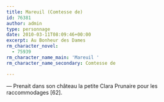 ```yaml
---
title: Mareuil (Comtesse de)
id: 76381
author: admin
type: personnage
date: 2010-03-11T08:09:46+00:00
excerpt: Au Bonheur des Dames
rm_character_novel:
  - 75939
rm_character_name_main: 'Mareuil '
rm_character_name_secondary: Comtesse de

---
```

— Prenait dans son château la petite Clara Prunaire pour les raccommodages [62]. 